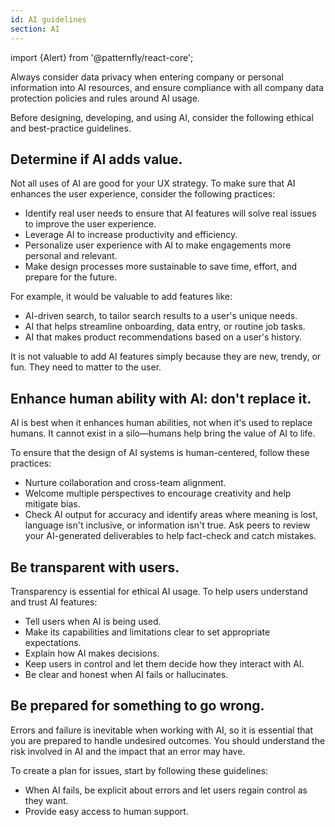 ```yaml
---
id: AI guidelines
section: AI
--- 
```


import {Alert} from '@patternfly/react-core';

<Alert variant="info" title="Data privacy" ouiaId="AIInfoAlert" >
Always consider data privacy when entering company or personal information into AI resources, and ensure compliance with all company data protection policies and rules around AI usage.   
</Alert>

Before designing, developing, and using AI, consider the following ethical and best-practice guidelines.

## Determine if AI adds value.

Not all uses of AI are good for your UX strategy. To make sure that AI enhances the user experience, consider the following practices:
   
- Identify real user needs to ensure that AI features will solve real issues to improve the user experience. 
- Leverage AI to increase productivity and efficiency.
- Personalize user experience with AI to make engagements more personal and relevant.
- Make design processes more sustainable to save time, effort, and prepare for the future.

For example, it would be valuable to add features like:
- AI-driven search, to tailor search results to a user's unique needs. 
- AI that helps streamline onboarding, data entry, or routine job tasks. 
- AI that makes product recommendations based on a user's history. 

It is not valuable to add AI features simply because they are new, trendy, or fun. They need to matter to the user.

## Enhance human ability with AI: don't replace it.

AI is best when it enhances human abilities, not when it's used to replace humans. It cannot exist in a silo&mdash;humans help bring the value of AI to life.

To ensure that the design of AI systems is human-centered, follow these practices: 

- Nurture collaboration and cross-team alignment.
- Welcome multiple perspectives to encourage creativity and help mitigate bias. 
- Check AI output for accuracy and identify areas where meaning is lost, language isn't inclusive, or information isn't true. Ask peers to review your AI-generated deliverables to help fact-check and catch mistakes.

## Be transparent with users. 

Transparency is essential for ethical AI usage. To help users understand and trust AI features: 

- Tell users when AI is being used.
- Make its capabilities and limitations clear to set appropriate expectations.
- Explain how AI makes decisions.
- Keep users in control and let them decide how they interact with AI.
- Be clear and honest when AI fails or hallucinates.

## Be prepared for something to go wrong. 

Errors and failure is inevitable when working with AI, so it is essential that you are prepared to handle undesired outcomes. You should understand the risk involved in AI and the impact that an error may have. 

To create a plan for issues, start by following these guidelines: 

- When AI fails, be explicit about errors and let users regain control as they want.
- Provide easy access to human support.
